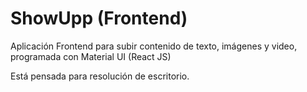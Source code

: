 # ShowUpp (Frontend)

Aplicación Frontend para subir contenido de texto, imágenes y video, programada con Material UI (React JS)

Está pensada para resolución de escritorio.
